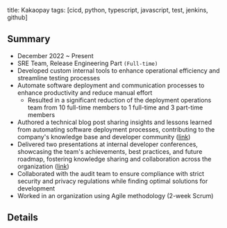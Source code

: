 title: Kakaopay
tags: [cicd, python, typescript, javascript, test, jenkins, github]

## Summary

+ December 2022 ~ Present
+ SRE Team, Release Engineering Part `(Full-time)`
+ Developed custom internal tools to enhance operational efficiency and streamline testing processes
+ Automate software deployment and communication processes to enhance productivity and reduce manual effort
  + Resulted in a significant reduction of the deployment operations team from 10 full-time members to 1 full-time and 3 part-time members
+ Authored a technical blog post sharing insights and lessons learned from automating software deployment processes, contributing to the company's knowledge base and developer community ([link](https://tech.kakaopay.com/post/slack-bot-improving-operational-efficiency/))
+ Delivered two presentations at internal developer conferences, showcasing the team's achievements, best practices, and future roadmap, fostering knowledge sharing and collaboration across the organization ([link](https://tech.kakaopay.com/post/2023-july-kakaopay-developer-festival/))
+ Collaborated with the audit team to ensure compliance with strict security and privacy regulations while finding optimal solutions for development
+ Worked in an organization using Agile methodology (2-week Scrum)

## Details
